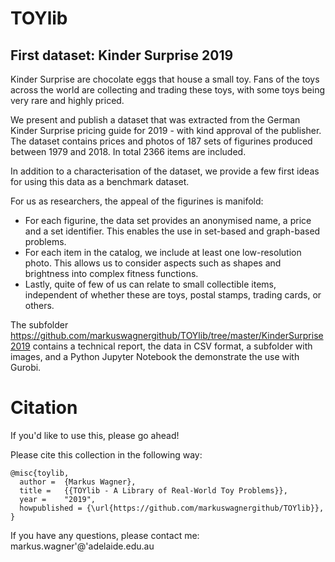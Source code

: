 # TOYlib

## First dataset: Kinder Surprise 2019

Kinder Surprise are chocolate eggs that house a small toy. Fans of the toys across the world are collecting and trading these toys, with some toys being very rare and highly priced.

We present and publish a dataset that was extracted from the German Kinder Surprise pricing guide for 2019 - with kind approval of the publisher. The dataset contains prices and photos of 187 sets of figurines produced between 1979 and 2018. In total 2366 items are included.

In addition to a characterisation of the dataset, we provide a few first ideas for using this data as a benchmark dataset.

For us as researchers, the appeal of the figurines is manifold:
- For each figurine, the data set provides an anonymised name, a price and a set identifier. This enables the use in set-based and graph-based problems.
- For each item in the catalog, we include at least one low-resolution photo. This allows us to consider aspects such as shapes and brightness into complex fitness functions. 
- Lastly, quite of few of us can relate to small collectible items, independent of whether these are toys, postal stamps, trading cards, or others.

The subfolder https://github.com/markuswagnergithub/TOYlib/tree/master/KinderSurprise2019 contains a technical report, the data in CSV format, a subfolder with images, and a Python Jupyter Notebook the demonstrate the use with Gurobi.

# Citation

If you'd like to use this, please go ahead!

Please cite this collection in the following way:

```
@misc{toylib,
  author =	{Markus Wagner},
  title =	{{TOYlib - A Library of Real-World Toy Problems}},
  year = 	"2019",
  howpublished = {\url{https://github.com/markuswagnergithub/TOYlib}},
}
```

If you have any questions, please contact me: markus.wagner'@'adelaide.edu.au
